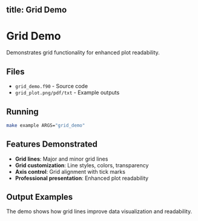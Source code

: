 title: Grid Demo
---

# Grid Demo

Demonstrates grid functionality for enhanced plot readability.

## Files

- `grid_demo.f90` - Source code
- `grid_plot.png/pdf/txt` - Example outputs

## Running

```bash
make example ARGS="grid_demo"
```

## Features Demonstrated

- **Grid lines**: Major and minor grid lines
- **Grid customization**: Line styles, colors, transparency
- **Axis control**: Grid alignment with tick marks
- **Professional presentation**: Enhanced plot readability

## Output Examples

The demo shows how grid lines improve data visualization and readability.